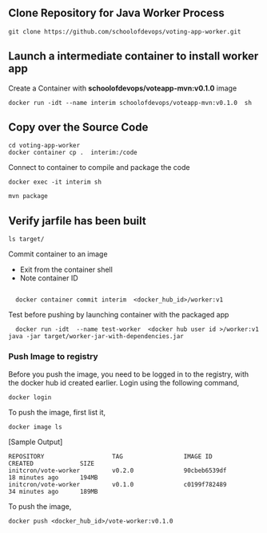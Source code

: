 ## Clone Repository for Java Worker Process

```
git clone https://github.com/schoolofdevops/voting-app-worker.git
```

## Launch a intermediate container to install worker app 

Create a Container with  **schoolofdevops/voteapp-mvn:v0.1.0** image 

```
docker run -idt --name interim schoolofdevops/voteapp-mvn:v0.1.0  sh

```

## Copy over the Source Code


```
cd voting-app-worker 
docker container cp .  interim:/code

```

Connect to container to compile and package the code 


```
docker exec -it interim sh 

mvn package

```

## Verify jarfile has been built 

```
ls target/

```


Commit  container to an image
 
  * Exit from the container shell 
  * Note container ID 

```
     
  docker container commit interim  <docker_hub_id>/worker:v1

```

Test before pushing  by launching container with the packaged app

```
  docker run -idt  --name test-worker  <docker hub user id >/worker:v1 java -jar target/worker-jar-with-dependencies.jar
```

### Push Image to registry 

Before you push the image, you need to be logged in to the registry, with the docker hub id created earlier. Login using the following command, 

```
docker login 
```

To push the image, first list it, 

```
docker image ls
```

[Sample Output]

```
REPOSITORY                   TAG                 IMAGE ID            CREATED             SIZE
initcron/vote-worker         v0.2.0              90cbeb6539df        18 minutes ago      194MB
initcron/vote-worker         v0.1.0              c0199f782489        34 minutes ago      189MB

```

To push the image, 


```
docker push <docker_hub_id>/vote-worker:v0.1.0
```

